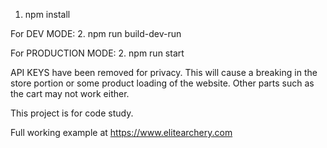 1. npm install

For DEV MODE:
2. npm run build-dev-run

For PRODUCTION MODE:
2. npm run start

API KEYS have been removed for privacy. This will cause a breaking in the store portion or some product loading of the website. Other parts such as the cart may not work either.

This project is for code study.

Full working example at https://www.elitearchery.com
